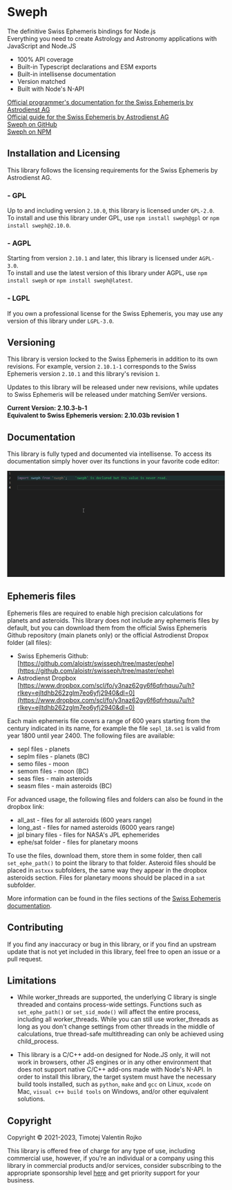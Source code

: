 # Sweph

The definitive Swiss Ephemeris bindings for Node.js  
Everything you need to create Astrology and Astronomy applications with JavaScript and Node.JS

* 100% API coverage
* Built-in Typescript declarations and ESM exports
* Built-in intellisense documentation
* Version matched
* Built with Node's N-API

[Official programmer's documentation for the Swiss Ephemeris by Astrodienst AG](https://www.astro.com/swisseph/swephprg.htm)  
[Official guide for the Swiss Ephemeris by Astrodienst AG](https://www.astro.com/ftp/swisseph/doc/swisseph.htm)  
[Sweph on GitHub](https://github.com/timotejroiko/sweph)  
[Sweph on NPM](https://npmjs.com/package/sweph)

## Installation and Licensing

This library follows the licensing requirements for the Swiss Ephemeris by Astrodienst AG.

### - GPL

Up to and including version `2.10.0`, this library is licensed under `GPL-2.0`.  
To install and use this library under GPL, use `npm install sweph@gpl` or `npm install sweph@2.10.0`.

### - AGPL

Starting from version `2.10.1` and later, this library is licensed under `AGPL-3.0`.  
To install and use the latest version of this library under AGPL, use `npm install sweph` or `npm install sweph@latest`.

### - LGPL

If you own a professional license for the Swiss Ephemeris, you may use any version of this library under `LGPL-3.0`.

## Versioning

This library is version locked to the Swiss Ephemeris in addition to its own revisions. For example, version `2.10.1-1` corresponds to the Swiss Ephemeris version `2.10.1` and this library's revision `1`.

Updates to this library will be released under new revisions, while updates to Swiss Ephemeris will be released under matching SemVer versions.

**Current Version: 2.10.3-b-1**  
**Equivalent to Swiss Ephemeris version: 2.10.03b revision 1**

## Documentation

This library is fully typed and documented via intellisense. To access its documentation simply hover over its functions in your favorite code editor:

![docs_example](docs.gif)

## Ephemeris files

Ephemeris files are required to enable high precision calculations for planets and asteroids. This library does not include any ephemeris files by default, but you can download them from the official Swiss Ephemeris Github repository (main planets only) or the official Astrodienst Dropox folder (all files):

* Swiss Ephemeris Github: [https://github.com/aloistr/swisseph/tree/master/ephe](https://github.com/aloistr/swisseph/tree/master/ephe)
* Astrodienst Dropbox [https://www.dropbox.com/scl/fo/y3naz62gy6f6qfrhquu7u/h?rlkey=ejltdhb262zglm7eo6yfj2940&dl=0](https://www.dropbox.com/scl/fo/y3naz62gy6f6qfrhquu7u/h?rlkey=ejltdhb262zglm7eo6yfj2940&dl=0)

Each main ephemeris file covers a range of 600 years starting from the century indicated in its name, for example the file `sepl_18.se1` is valid from year 1800 until year 2400. The following files are available:

* sepl files - planets
* seplm files - planets (BC)
* semo files - moon
* semom files - moon (BC)
* seas files - main asteroids
* seasm files - main asteroids (BC)

For advanced usage, the following files and folders can also be found in the dropbox link:

* all_ast - files for all asteroids (600 years range)
* long_ast - files for named asteroids (6000 years range)
* jpl binary files - files for NASA's JPL ephemerides
* ephe/sat folder - files for planetary moons

To use the files, download them, store them in some folder, then call `set_ephe_path()` to point the library to that folder. Asteroid files should be placed in `astxxx` subfolders, the same way they appear in the dropbox asteroids section. Files for planetary moons should be placed in a `sat` subfolder.

More information can be found in the files sections of the [Swiss Ephemeris documentation](https://www.astro.com/ftp/swisseph/doc/swisseph.htm).

## Contributing

If you find any inaccuracy or bug in this library, or if you find an upstream update that is not yet included in this library, feel free to open an issue or a pull request.

## Limitations

* While worker_threads are supported, the underlying C library is single threaded and contains process-wide settings. Functions such as `set_ephe_path()` or `set_sid_mode()` will affect the entire process, including all worker_threads. While you can still use worker_threads as long as you don't change settings from other threads in the middle of calculations, true thread-safe multithreading can only be achieved using child_process.

* This library is a C/C++ add-on designed for Node.JS only, it will not work in browsers, other JS engines or in any other environment that does not support native C/C++ add-ons made with Node's N-API. In order to install this library, the target system must have the necessary build tools installed, such as `python`, `make` and `gcc` on Linux, `xcode` on Mac, `visual c++ build tools` on Windows, and/or other equivalent solutions.

## Copyright

Copyright © 2021-2023, Timotej Valentin Rojko

This library is offered free of charge for any type of use, including commercial use, however, if you're an individual or a company using this library in commercial products and/or services, consider subscribing to the appropriate sponsorship level [here](https://github.com/sponsors/timotejroiko) and get priority support for your business.
